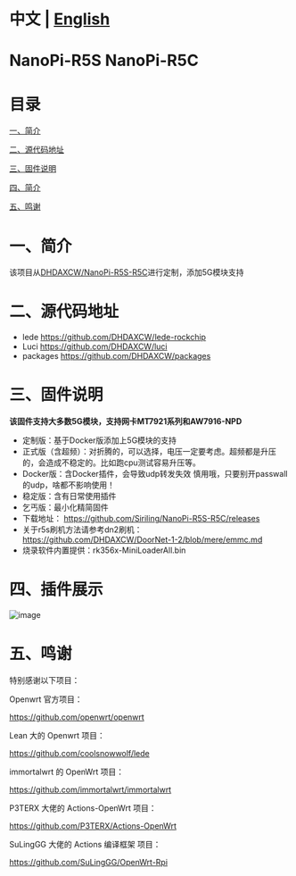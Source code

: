 # 中文 | [English](https://github.com/DHDAXCW/NanoPi-R5S-2021/blob/main/EngLish.md)
# NanoPi-R5S NanoPi-R5C

# 目录

[一、简介](#一简介)

[二、源代码地址 ](#二源代码地址)

[三、固件说明](#三固件说明)

[四、简介](#四插件展示)

[五、鸣谢](#五鸣谢)

# 一、简介

该项目从[DHDAXCW/NanoPi-R5S-R5C](https://github.com/DHDAXCW/NanoPi-R5S-R5C)进行定制，添加5G模块支持

# 二、源代码地址

- lede https://github.com/DHDAXCW/lede-rockchip
- Luci https://github.com/DHDAXCW/luci
- packages https://github.com/DHDAXCW/packages

# 三、固件说明

**该固件支持大多数5G模块，支持网卡MT7921系列和AW7916-NPD**

- 定制版：基于Docker版添加上5G模块的支持
- 正式版（含超频）：对折腾的，可以选择，电压一定要考虑。超频都是升压的，会造成不稳定的。比如跑cpu测试容易升压等。
- Docker版：含Docker插件，会导致udp转发失效 慎用哦，只要别开passwall的udp，啥都不影响使用！
- 稳定版：含有日常使用插件
- 乞丐版：最小化精简固件
- 下载地址： https://github.com/Siriling/NanoPi-R5S-R5C/releases
- 关于r5s刷机方法请参考dn2刷机：https://github.com/DHDAXCW/DoorNet-1-2/blob/mere/emmc.md
- 烧录软件内置提供：rk356x-MiniLoaderAll.bin
# 四、插件展示

![image](https://user-images.githubusercontent.com/74764072/183227361-e8bdb023-5514-437d-97e8-e13ca4285035.png)

# 五、鸣谢

特别感谢以下项目：

Openwrt 官方项目：

<https://github.com/openwrt/openwrt>

Lean 大的 Openwrt 项目：

<https://github.com/coolsnowwolf/lede>

immortalwrt 的 OpenWrt 项目：

<https://github.com/immortalwrt/immortalwrt>

P3TERX 大佬的 Actions-OpenWrt 项目：

<https://github.com/P3TERX/Actions-OpenWrt>

SuLingGG 大佬的 Actions 编译框架 项目：

https://github.com/SuLingGG/OpenWrt-Rpi
